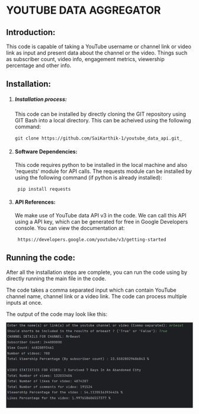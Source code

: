 # YOUTUBE DATA AGGREGATOR

## Introduction:

This code is capable of taking a YouTube username or channel link or video link as input and present data about the
channel or the video.
Things such as subscriber count, video info, engagement metrics, viewership percentage and other info.

## Installation:
1. ##### Installation process:
    This code can be  installed by directly cloning the GIT repository using GIT Bash into a local directory.
    This can be acheived using the following command:

       git clone https://github.com/SaiKarthik-1/youtube_data_api.git_


2. #### Software Dependencies:
    
    This code requires python to be installed in the local machine and also 'requests' module for API calls.
    The requests module can be installed by using the following command (if python is already installed):
        
        pip install requests

3. #### API References:

    We make use of YouTube data API v3 in the code.
    We can call this API using a API key, which can be generated for free in Google Developers console.
    You can view the documentation at:

        https://developers.google.com/youtube/v3/getting-started

## Running the code:

After all the installation steps are complete, you can run the code using by directly running the main file in the code.

The code takes a comma separated input which can contain YouTube channel name, channel link or a video link.
The code can process multiple inputs at once.

The output of the code may look like this:


![img.png](img.png)